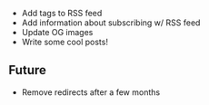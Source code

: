- Add tags to RSS feed
- Add information about subscribing w/ RSS feed
- Update OG images
- Write some cool posts!

## Future

- Remove redirects after a few months
